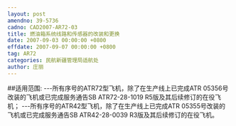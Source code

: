 ```yaml
---
layout: post
amendno: 39-5736
cadno: CAD2007-AR72-03
title: 燃油箱系统线路和传感器的改装和更换
date: 2007-09-03 00:00:00 +0800
effdate: 2007-09-07 00:00:00 +0800
tag: AR72
categories: 民航新疆管理局适航处
author: 庄丽
---
```


##适用范围:
---所有序号的ATR72型飞机，除了在生产线上已完成ATR 05356号改装的飞机或已完成服务通告SB ATR72-28-1019 R5版及其后续修订的在役飞机；
---所有序号的ATR42型飞机，除了在生产线上已完成ATR 05355号改装的飞机或已完成服务通告SB ATR42-28-0039 R3版及其后续修订的在役飞机。

